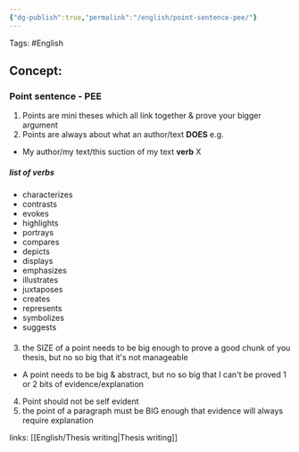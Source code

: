 ```yaml
---
{"dg-publish":true,"permalink":"/english/point-sentence-pee/"}
---
```


Tags:
#English
## Concept:
### Point sentence - PEE
1. Points are mini theses which all link together & prove your bigger argument
2. Points are always about what an author/text **DOES**
e.g.
- My author/my text/this suction of my text **verb** X
##### list of verbs
- characterizes
- contrasts
- evokes
- highlights
- portrays
- compares
- depicts
- displays
- emphasizes
- illustrates
- juxtaposes
- creates
- represents
- symbolizes
- suggests

####
3. the SIZE of a point needs to be big enough to prove a good chunk of you thesis, but no so big that it's not manageable
- A point needs to be big & abstract, but no so big that I can't be proved 1 or 2 bits of evidence/explanation

4. Point should not be self evident
5. the point of a paragraph must be BIG enough that evidence will always require explanation



links:
[[English/Thesis writing\|Thesis writing]]